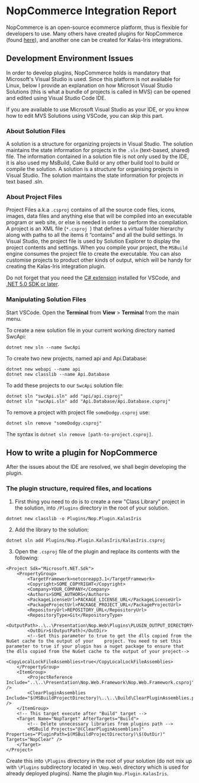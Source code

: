 # NopCommerce Integration Report
NopCommerce is an open-source ecommerce platform, thus is flexible for developers to use. Many others have created plugins for NopCommerce (found [here](https://www.nopcommerce.com/en/marketplace)), and another one can be created for Kalas-Iris integrations.

## Development Environment Issues
In order to develop plugins, NopCommerce holds is mandatory that Microsoft's Visual Studio is used. Since this platform is not available for Linux, below I provide an explanation on how Microsot Visual Studio Solutions (this is what a bundle of projects is called in MVS) can be opened and edited using Visual Studio Code IDE.

If you are available to use Microsoft Visual Studio as your IDE, or you know how to edit MVS Solutions using VSCode, you can skip this part.

### About Solution Files
A solution is a structure for organizing projects in Visual Studio. The solution maintains the state information for projects in the `.sln` (text-based, shared) file. The information contained in a solution file is not only used by the IDE,  it is also used my MsBuild, Cake Build or any other build tool to build or compile the solution. A solution is a structure for organising projects in Visual Studio. The solution maintains the state information for projects in text based .sln.

### About Project Files
Project Files a.k.a `.csproj` contains of all the source code files, icons, images, data files and anything else that will be compiled into an executable program or web site, or else is needed in order to perform the compilation. A project is an XML file (`*.csproj `) that defines a virtual folder hierarchy along with paths to all the items it “contains” and all the build settings. In Visual Studio, the project file is used by Solution Explorer to display the project contents and settings. When you compile your project, the `MSBuild` engine consumes the project file to create the executable. You can also customise projects to product other kinds of output, which will be handy for creating the Kalas-Iris integration plugin.

Do not forget that you need the [C# extension](https://marketplace.visualstudio.com/items?itemName=ms-dotnettools.csharp) installed for VSCode, and [.NET 5.0 SDK or later](https://dotnet.microsoft.com/download).

### Manipulating Solution Files
Start VSCode. Open the **Terminal** from **View** > **Terminal** from the main menu.

To create a new solution file in your current working directory named SwcApi:
```shell
dotnet new sln --name SwcApi
```

To create two new projects, named api and Api.Database:
```shell
dotnet new webapi --name api
dotnet new classlib --name Api.Database
```

To add these projects to our `SwcApi` solution file:
```shell
dotnet sln "swcApi.sln" add "api/api.csproj"
dotnet sln "swcApi.sln" add "Api.Database/Api.Database.csproj"
```

To remove a project with project file `someDodgy.csproj` use:
```shell
dotnet sln remove "someDodgy.csproj"
```
The syntax is `dotnet sln remove [path-to-project.csproj]`.

## How to write a plugin for NopCommerce
After the issues about the IDE are resolved, we shall begin developing the plugin. 

### The plugin structure, required files, and locations
1. First thing you need to do is to create a new "Class Library" project in the solution, into `/Plugins` directory in the root of your solution.
```.NET Core CLI
dotnet new classlib -o Plugins/Nop.Plugin.KalasIris
```

2. Add the library to the solution:
```.NET Core CLI
dotnet sln add Plugins/Nop.Plugin.KalasIris/KalasIris.csproj
```

3. Open the `.csproj` file of the plugin and replace its contents with the following:
```
<Project Sdk="Microsoft.NET.Sdk">
    <PropertyGroup>
        <TargetFramework>netcoreapp3.1</TargetFramework>
        <Copyright>SOME_COPYRIGHT</Copyright>
        <Company>YOUR_COMPANY</Company>
        <Authors>SOME_AUTHORS</Authors>
        <PackageLicenseUrl>PACKAGE_LICENSE_URL</PackageLicenseUrl>
        <PackageProjectUrl>PACKAGE_PROJECT_URL</PackageProjectUrl>
        <RepositoryUrl>REPOSITORY_URL</RepositoryUrl>
        <RepositoryType>Git</RepositoryType>
        <OutputPath>..\..\Presentation\Nop.Web\Plugins\PLUGIN_OUTPUT_DIRECTORY</OutputPath>
        <OutDir>$(OutputPath)</OutDir>
        <!--Set this parameter to true to get the dlls copied from the NuGet cache to the output of your    project. You need to set this parameter to true if your plugin has a nuget package to ensure that   the dlls copied from the NuGet cache to the output of your project-->
        <CopyLocalLockFileAssemblies>true</CopyLocalLockFileAssemblies>
    </PropertyGroup>
    <ItemGroup>
        <ProjectReference Include="..\..\Presentation\Nop.Web.Framework\Nop.Web.Framework.csproj" />
        <ClearPluginAssemblies Include="$(MSBuildProjectDirectory)\..\..\Build\ClearPluginAssemblies.proj" />
    </ItemGroup>
    <!-- This target execute after "Build" target -->
    <Target Name="NopTarget" AfterTargets="Build">
        <!-- Delete unnecessary libraries from plugins path -->
        <MSBuild Projects="@(ClearPluginAssemblies)" Properties="PluginPath=$(MSBuildProjectDirectory)\$(OutDir)" Targets="NopClear" />
    </Target>
</Project>
```

Create this into `\Plugins` directory in the root of your solution (do not mix up with `\Plugins` subdirectory located in `\Nop.Web\` directory which is used for already deployed plugins). Name the plugin `Nop.Plugin.KalasIris`.



